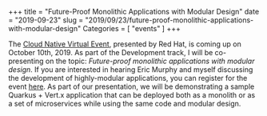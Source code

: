 +++
title = "Future-Proof Monolithic Applications with Modular Design"
date = "2019-09-23"
slug = "2019/09/23/future-proof-monolithic-applications-with-modular-design"
Categories = [ "events" ]
+++

The [Cloud Native Virtual Event](https://www.redhat.com/en/events/webinar/develop-deploy-deliver-continuously), presented by Red Hat, is coming up on October 10th, 2019. As part of the Development track, I will be co-presenting on the topic: *Future-proof monolithic applications with modular design*. If you are interested in hearing Eric Murphy and myself discussing the development of highly-modular applications, you can register for the event [here](https://www.redhat.com/en/events/webinar/develop-deploy-deliver-continuously#registration). As part of our presentation, we will be demonstrating a sample Quarkus + Vert.x application that can be deployed both as a monolith or as a set of microservices while using the same code and modular design.

<!--more-->
